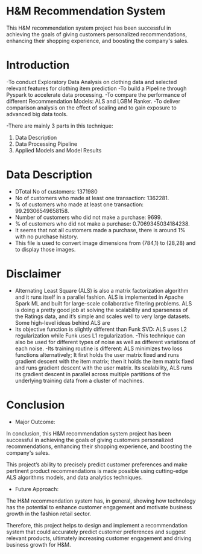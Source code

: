 # H&M Recommendation System


This H&M recommendation system project has been successful in achieving the goals of giving customers personalized recommendations, enhancing their shopping experience, and boosting the company's sales.

# Introduction
-To conduct Exploratory Data Analysis on clothing data and selected relevant features for clothing item prediction
-To build a Pipeline through Pyspark to accelerate data processing.
-To compare the performance of different Recommendation Models: ALS and LGBM Ranker.
-To deliver comparison analysis on the effect of scaling and to gain exposure to advanced big data tools.

-There are mainly 3 parts in this technique:
1) Data Description
2) Data Processing Pipeline
3) Applied Models and Model Results
 

# Data Description
- DTotal No of customers: 1371980 
- No of customers who made at least one transaction: 1362281.
- % of customers who made at least one transaction: 99.29306549658158.
- Number of customers who did not make a purchase: 9699.
- % of customers who did not make a purchase: 0.7069345034184238.
- It seems that not all customers made a purchase, there is around 1% with no purchase history.
- This file is used to convert image dimensions from (784,1) to (28,28) and to display those images.

# Disclaimer
- Alternating Least Square (ALS) is also a matrix factorization algorithm and it runs itself in a parallel fashion. ALS is implemented in Apache Spark ML and built for large-scale collaborative filtering problems. ALS is doing a pretty good job at solving the scalability and sparseness of the Ratings data, and it’s simple and scales well to very large datasets.
Some high-level ideas behind ALS are
- Its objective function is slightly different than Funk SVD: ALS uses L2 regularization while Funk uses L1 regularization.
-This technique can also be used for different types of noise as well as different variations of each noise.
-Its training routine is different: ALS minimizes two loss functions alternatively; It first holds the user matrix fixed and runs gradient descent with the item matrix; then it holds the item matrix fixed and runs gradient descent with the user matrix. Its scalability, ALS runs its gradient descent in parallel across multiple partitions of the underlying training data from a cluster of machines. 

# Conclusion
- Major Outcome:

In conclusion, this H&M recommendation system project has been successful in achieving the goals of giving customers personalized recommendations, enhancing their shopping experience, and boosting the company's sales.

This project’s ability to precisely predict customer preferences and make pertinent product recommendations is made possible using cutting-edge ALS algorithms models, and data analytics techniques. 


- Future Approach:

The H&M recommendation system has, in general, showing how technology has the potential to enhance customer engagement and motivate business growth in the fashion retail sector.

Therefore, this project helps to design and implement a recommendation system that could accurately predict customer preferences and suggest relevant products, ultimately increasing customer engagement and driving business growth for H&M.
